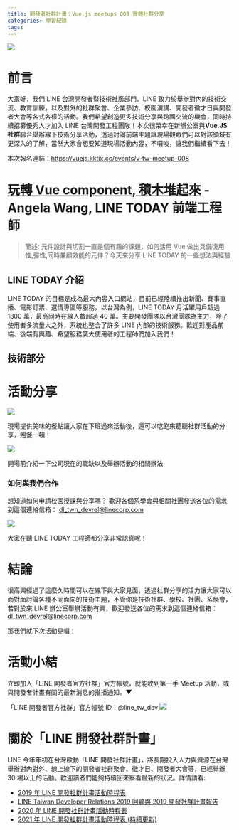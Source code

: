 ```yaml
---
title: 開發者社群計畫：Vue.js meetups 008 實體社群分享
categories: 學習紀錄
tags:
---
```


![](https://nijialin.com/images/2022/vue008/1.jpeg)

# 前言

大家好，我們 LINE 台灣開發者暨技術推廣部門。LINE 致力於舉辦對內的技術交流、教育訓練，以及對外的社群聚會、企業參訪、校園演講、開發者徵才日與開發者大會等各式各樣的活動。我們希望創造更多技術分享與跨國交流的機會，同時持續招募優秀人才加入 LINE 台灣開發工程團隊！本次很榮幸在新辦公室與**Vue.JS 社群**聯合舉辦線下技術分享活動，透過討論前端主題讓現場觀眾們可以對該領域有更深入的了解，當然大家會想要知道現場活動內容，不囉唆，讓我們繼續看下去！

本次報名連結：https://vuejs.kktix.cc/events/v-tw-meetup-008

<!-- more -->

# [玩轉 Vue component, 積木堆起來](https://speakerdeck.com/line_developers_tw/line-today-vue-component) - Angela Wang, LINE TODAY 前端工程師

> 簡述: 元件設計與切割一直是個有趣的課題，如何活用 Vue 做出具備復用性,彈性,同時兼顧效能的元件？今天來分享 LINE TODAY 的一些想法與經驗

## LINE TODAY 介紹

<script async class="speakerdeck-embed" data-slide="4" data-id="f65f1f308fdc429da50be0f24e44b3f2" data-ratio="1.77777777777778" src="//speakerdeck.com/assets/embed.js"></script>

LINE TODAY 的目標是成為最大內容入口網站，目前已經陸續推出新聞、賽事直播、電影訂票、選情專區等服務，以台灣為例，LINE TODAY 月活躍用戶超過 1800 萬，最高同時在線人數超過 40 萬。主要開發團隊以台灣團隊為主力，除了使用者多流量大之外，系統也整合了許多 LINE 內部的技術服務。歡迎對產品前端、後端有興趣、希望服務廣大使用者的工程師們加入我們！

## 技術部分

# 活動分享

![](https://nijialin.com/images/2022/vue008/3.jpg)

現場提供美味的餐點讓大家在下班過來活動後，還可以吃飽來聽聽社群活動的分享，飽餐一頓！

![](https://nijialin.com/images/2022/vue008/4.jpg)

開場前介紹一下公司現在的職缺以及舉辦活動的相關辦法

### 如何與我們合作

想知道如何申請校園授課與分享嗎？ 歡迎各個系學會與相關社團發送各位的需求到這個連絡信箱： dl_twn_devrel@linecorp.com

![](https://nijialin.com/images/2022/vue008/2.JPG)

大家在聽 LINE TODAY 工程師都分享非常認真呢！

# 結論

很高興經過了這麼久時間可以在線下與大家見面，透過社群分享的活力讓大家可以面對面討論各種不同面向的技術主題，不管你是技術社群、學校、社團、系學會，若對於來 LINE 辦公室舉辦活動有興，歡迎發送各位的需求到這個連絡信箱： dl_twn_devrel@linecorp.com

那我們就下次活動見囉！

# 活動小結

立即加入「LINE 開發者官方社群」官方帳號，就能收到第一手 Meetup 活動，或與開發者計畫有關的最新消息的推播通知。▼

「LINE 開發者官方社群」官方帳號 ID：@line_tw_dev
![](https://www.evanlin.com/images/2020/line-tw-dev-qr.png)

# 關於「LINE 開發社群計畫」

LINE 今年年初在台灣啟動「LINE 開發社群計畫」，將長期投入人力與資源在台灣舉辦對內對外、線上線下的開發者社群聚會、徵才日、開發者大會等，已經舉辦 30 場以上的活動。歡迎讀者們能夠持續回來察看最新的狀況。詳情請看:

- [2019 年 LINE 開發社群計畫活動時程表](https://engineering.linecorp.com/zh-hant/blog/line-taiwan-developer-relations-2019-plan/)
- [LINE Taiwan Developer Relations 2019 回顧與 2019 開發社群計畫報告](https://engineering.linecorp.com/zh-hant/blog/line-taiwan-developer-relations-2019/)
- [2020 年 LINE 開發社群計畫活動時程表](https://engineering.linecorp.com/zh-hant/blog/2020-line-tw-devrel/)
- [2021 年 LINE 開發社群計畫活動時程表 (持續更新)](https://engineering.linecorp.com/zh-hant/blog/2021-line-tw-devrel/)

<style>
  section.compact {
    font-size: 150%  
  }
  img[alt~="center"] {
    display: block;
    margin: 0 auto;
  }
</style>
